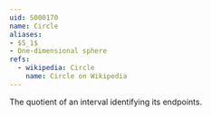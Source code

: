 ```yaml
---
uid: S000170
name: Circle
aliases:
- $S_1$
- One-dimensional sphere
refs:
  - wikipedia: Circle
    name: Circle on Wikipedia
---
```


The quotient of an interval identifying its endpoints.